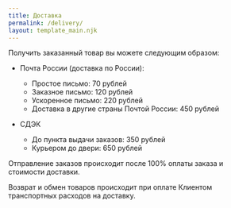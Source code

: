 ```yaml
---
title: Доставка
permalink: /delivery/
layout: template_main.njk
---
```

Получить заказанный товар вы можете следующим образом:

* Почта России (доставка по России):

  * Простое письмо: 70 рублей 
  * Заказное письмо: 120 рублей
  * Ускоренное письмо: 220 рублей
  * Доставка в другие страны Почтой России: 450 рублей
* СДЭК

  * До пункта выдачи заказов: 350 рублей
  * Курьером до двери: 650 рублей

Отправление заказов происходит после 100% оплаты заказа и стоимости доставки.

Возврат и обмен товаров происходит при оплате Клиентом транспортных расходов на доставку.